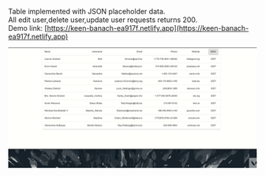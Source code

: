 Table implemented with JSON placeholder data.  
All edit user,delete user,update user requests returns 200.   
Demo link: [https://keen-banach-ea917f.netlify.app](https://keen-banach-ea917f.netlify.app)

<img src='/Demo/Demo.gif'>
